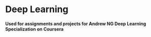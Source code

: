 # Deep Learning
#### Used for assignments and projects for Andrew NG Deep Learning Specialization on Coursera